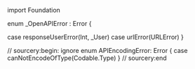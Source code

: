 import Foundation

enum _OpenAPIError : Error {

case responseUserError(Int, _User)
    case urlError(URLError)
}

// sourcery:begin: ignore
enum APIEncodingError: Error {
    case canNotEncodeOfType(Codable.Type)
}
// sourcery:end
